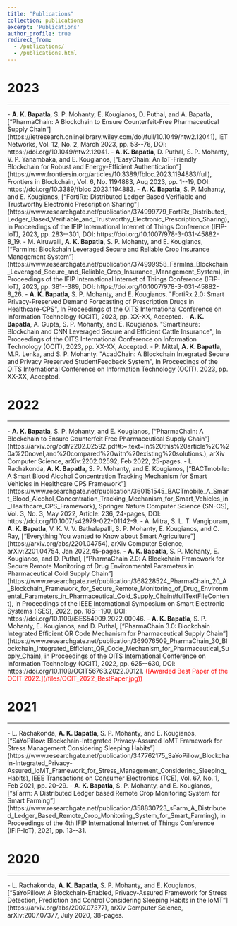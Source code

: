 ```yaml
---
title: "Publications"
collection: publications
excerpt: 'Publications'
author_profile: true
redirect_from: 
  - /publications/
  - /publications.html
---
```

2023
======
<hr />
- <b>A. K. Bapatla</b>, S. P. Mohanty, E. Kougianos, D. Puthal, and A. Bapatla, [“PharmaChain: A Blockchain to Ensure Counterfeit-Free Pharmaceutical Supply Chain”](https://ietresearch.onlinelibrary.wiley.com/doi/full/10.1049/ntw2.12041), IET Networks, Vol. 12, No. 2, March 2023, pp. 53--76, DOI: https://doi.org/10.1049/ntw2.12041.
- <b>A. K. Bapatla</b>, D. Puthal, S. P. Mohanty, V. P. Yanambaka, and E. Kougianos, [“EasyChain: An IoT-Friendly Blockchain for Robust and Energy-Efficient Authentication”](https://www.frontiersin.org/articles/10.3389/fbloc.2023.1194883/full), Frontiers in Blockchain, Vol. 6, No. 1194883, Aug 2023, pp. 1--19, DOI: https://doi.org/10.3389/fbloc.2023.1194883.
- <b>A. K. Bapatla</b>, S. P. Mohanty, and E. Kougianos, [“FortiRx: Distributed Ledger Based Verifiable and Trustworthy Electronic Prescription Sharing”](https://www.researchgate.net/publication/374999779_FortiRx_Distributed_Ledger_Based_Verifiable_and_Trustworthy_Electronic_Prescription_Sharing), in Proceedings of the IFIP International Internet of Things Conference (IFIP-IoT), 2023, pp. 283--301, DOI: https://doi.org/10.1007/978-3-031-45882-8_19.
- M. Alruwaill, <b>A. K. Bapatla</b>, S. P. Mohanty, and E. Kougianos, [“FarmIns: Blockchain Leveraged Secure and Reliable Crop Insurance Management System”](https://www.researchgate.net/publication/374999958_FarmIns_Blockchain_Leveraged_Secure_and_Reliable_Crop_Insurance_Management_System), in Proceedings of the IFIP International Internet of Things Conference (IFIP-IoT), 2023, pp. 381--389, DOI: https://doi.org/10.1007/978-3-031-45882-8_26.
- <b>A. K. Bapatla</b>, S. P. Mohanty, and E. Kougianos.  "FortiRx 2.0: Smart Privacy-Preserved Demand Forecasting of Prescription Drugs in Healthcare-CPS", In Proceedings of the OITS International Conference on Information Technology (OCIT), 2023, pp. XX-XX, Accepted. 
- <b>A. K. Bapatla</b>, A. Gupta, S. P. Mohanty, and E. Kougianos. "SmartInsure: Blockchain and CNN Leveraged Secure and Efficient Cattle Insurance", In Proceedings of the OITS International Conference on Information Technology (OCIT), 2023, pp. XX-XX, Accepted.
- P. Mittal, <b>A. K. Bapatla</b>, M.R. Lenka, and S. P. Mohanty. "AcadChain: A Blockchain Integrated Secure and Privacy Preserved StudentFeedback System", In Proceedings of the OITS International Conference on Information Technology (OCIT), 2023, pp. XX-XX, Accepted.


2022
======
<hr />
- <b>A. K. Bapatla</b>, S. P. Mohanty, and E. Kougianos, [“PharmaChain: A Blockchain to Ensure Counterfeit Free Pharmaceutical Supply Chain”](https://arxiv.org/pdf/2202.02592.pdf#:~:text=In%20this%20article%2C%20a%20novel,and%20compared%20with%20existing%20solutions.), arXiv Computer Science, arXiv:2202.02592, Feb 2022, 25-pages.
- L. Rachakonda, <b>A. K. Bapatla</b>, S. P. Mohanty, and E. Kougianos, [“BACTmobile: A Smart Blood Alcohol Concentration Tracking Mechanism for Smart Vehicles in Healthcare CPS Framework”](https://www.researchgate.net/publication/360151545_BACTmobile_A_Smart_Blood_Alcohol_Concentration_Tracking_Mechanism_for_Smart_Vehicles_in_Healthcare_CPS_Framework), Springer Nature Computer Science (SN-CS), Vol. 3, No. 3, May 2022, Article: 236, 24-pages, DOI: https://doi.org/10.1007/s42979-022-01142-9.
- A. Mitra, S. L. T. Vangipuram, <b>A. K. Bapatla</b>, V. K. V. V. Bathalapalli, S. P. Mohanty, E. Kougianos, and C. Ray, [“Everything You wanted to Know about Smart Agriculture”](https://arxiv.org/abs/2201.04754), arXiv Computer Science, arXiv:2201.04754, Jan 2022,45-pages.
- <b>A. K. Bapatla</b>, S. P. Mohanty, E. Kougianos, and D. Puthal, [“PharmaChain 2.0: A Blockchain Framework for Secure Remote Monitoring of Drug Environmental Parameters in Pharmaceutical Cold Supply Chain”](https://www.researchgate.net/publication/368228524_PharmaChain_20_A_Blockchain_Framework_for_Secure_Remote_Monitoring_of_Drug_Environmental_Parameters_in_Pharmaceutical_Cold_Supply_Chain#fullTextFileContent), in Proceedings of the IEEE International Symposium on Smart Electronic Systems (iSES), 2022, pp. 185--190, DOI: https://doi.org/10.1109/iSES54909.2022.00046.
- <b>A. K. Bapatla</b>, S. P. Mohanty, E. Kougianos, and D. Puthal, [“PharmaChain 3.0: Blockchain Integrated Efficient QR Code Mechanism for Pharmaceutical Supply Chain”](https://www.researchgate.net/publication/369076509_PharmaChain_30_Blockchain_Integrated_Efficient_QR_Code_Mechanism_for_Pharmaceutical_Supply_Chain), in Proceedings of the OITS International Conference on Information Technology (OCIT), 2022, pp. 625--630, DOI: https://doi.org/10.1109/OCIT56763.2022.00121. <span style="color:red;">([Awarded Best Paper of the OCIT 2022.](/files/OCIT_2022_BestPaper.jpg))</span>

2021
=====
<hr />
- L. Rachakonda, <b>A. K. Bapatla</b>, S. P. Mohanty, and E. Kougianos, [“SaYoPillow: Blockchain-Integrated Privacy-Assured IoMT Framework for Stress Management Considering Sleeping Habits”](https://www.researchgate.net/publication/347762175_SaYoPillow_Blockchain-Integrated_Privacy-Assured_IoMT_Framework_for_Stress_Management_Considering_Sleeping_Habits), IEEE Transactions on Consumer Electronics (TCE), Vol. 67, No. 1, Feb 2021, pp. 20-29.
- <b>A. K. Bapatla</b>, S. P. Mohanty, and E. Kougianos, [“sFarm: A Distributed Ledger based Remote Crop Monitoring System for Smart Farming”](https://www.researchgate.net/publication/358830723_sFarm_A_Distributed_Ledger_Based_Remote_Crop_Monitoring_System_for_Smart_Farming), in Proceedings of the 4th IFIP International Internet of Things Conference (IFIP-IoT), 2021, pp. 13--31.

2020
====
<hr />
- L. Rachakonda, <b>A. K. Bapatla</b>, S. P. Mohanty, and E. Kougianos, [“SaYoPillow: A Blockchain-Enabled, Privacy-Assured Framework for Stress Detection, Prediction and Control Considering Sleeping Habits in the IoMT”](https://arxiv.org/abs/2007.07377), arXiv Computer Science, arXiv:2007.07377, July 2020, 38-pages.